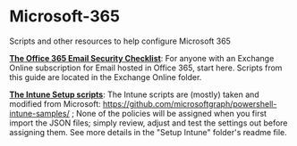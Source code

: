 # Microsoft-365
Scripts and other resources to help configure Microsoft 365 

<a href="https://www.itpromentor.com/email-security-checklist/"> <b><u>The Office 365 Email Security Checklist</b></u></a>: For anyone with an Exchange Online subscription for Email hosted in Office 365, start here. Scripts from this guide are located in the Exchange Online folder.

<a href="https://www.itpromentor.com/setup-intune/"><b><u>The Intune Setup scripts</b></u></a>: The Intune scripts are (mostly) taken and modified from Microsoft: https://github.com/microsoftgraph/powershell-intune-samples/ ; 
None of the policies will be assigned when you first import the JSON files; simply review, adjust and test the settings out before assigning them. See more details in the "Setup Intune" folder's readme file.
